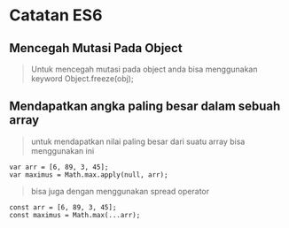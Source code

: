 # Catatan ES6

## Mencegah Mutasi Pada Object

> Untuk mencegah mutasi pada object anda bisa menggunakan keyword Object.freeze(obj);

## Mendapatkan angka paling besar dalam sebuah array

> untuk mendapatkan nilai paling besar dari suatu array bisa menggunakan ini

```
var arr = [6, 89, 3, 45];
var maximus = Math.max.apply(null, arr);
```

> bisa juga dengan menggunakan spread operator

```
const arr = [6, 89, 3, 45];
const maximus = Math.max(...arr);
```
